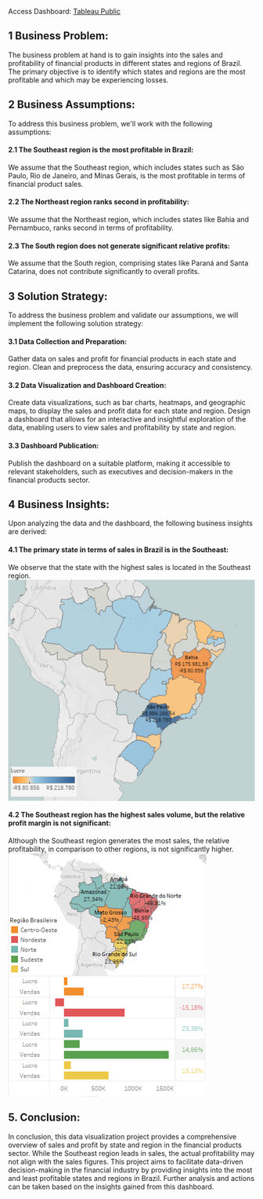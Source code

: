 Access Dashboard: [Tableau Public](https://public.tableau.com/app/profile/ricardo.carli/viz/SalesofFinancialProducts/VendaseLucroporRegioeEstado)

<h2>1 Business Problem:</h2>
The business problem at hand is to gain insights into the sales and profitability of financial products in different states and regions of Brazil. The primary objective is to identify which states and regions are the most profitable and which may be experiencing losses.

<h2>2 Business Assumptions:</h2>
To address this business problem, we'll work with the following assumptions:

<h4>2.1 The Southeast region is the most profitable in Brazil:</h4>
We assume that the Southeast region, which includes states such as São Paulo, Rio de Janeiro, and Minas Gerais, is the most profitable in terms of financial product sales.

<h4>2.2 The Northeast region ranks second in profitability:</h4>
We assume that the Northeast region, which includes states like Bahia and Pernambuco, ranks second in terms of profitability.

<h4>2.3 The South region does not generate significant relative profits:</h4>
We assume that the South region, comprising states like Paraná and Santa Catarina, does not contribute significantly to overall profits.

<h2>3 Solution Strategy:</h2>
To address the business problem and validate our assumptions, we will implement the following solution strategy:

<h4>3.1 Data Collection and Preparation:</h4>
Gather data on sales and profit for financial products in each state and region.
Clean and preprocess the data, ensuring accuracy and consistency.

<h4>3.2 Data Visualization and Dashboard Creation:</h4>
Create data visualizations, such as bar charts, heatmaps, and geographic maps, to display the sales and profit data for each state and region.
Design a dashboard that allows for an interactive and insightful exploration of the data, enabling users to view sales and profitability by state and region.

<h4>3.3 Dashboard Publication:</h4>
Publish the dashboard on a suitable platform, making it accessible to relevant stakeholders, such as executives and decision-makers in the financial products sector.

<h2>4 Business Insights:</h2>
Upon analyzing the data and the dashboard, the following business insights are derived:

<h4>4.1 The primary state in terms of sales in Brazil is in the Southeast:</h4>
We observe that the state with the highest sales is located in the Southeast region.
<img align="center" alt="4_1" src="https://github.com/cliffpk3/sales_financial_products/blob/main/img/41.png" />

<h4>4.2 The Southeast region has the highest sales volume, but the relative profit margin is not significant:</h4>
Although the Southeast region generates the most sales, the relative profitability, in comparison to other regions, is not significantly higher.
<img align="center" alt="4_1" src="https://github.com/cliffpk3/sales_financial_products/blob/main/img/42.png" />

<h2>5. Conclusion:</h2>
In conclusion, this data visualization project provides a comprehensive overview of sales and profit by state and region in the financial products sector. While the Southeast region leads in sales, the actual profitability may not align with the sales figures. This project aims to facilitate data-driven decision-making in the financial industry by providing insights into the most and least profitable states and regions in Brazil. Further analysis and actions can be taken based on the insights gained from this dashboard.

